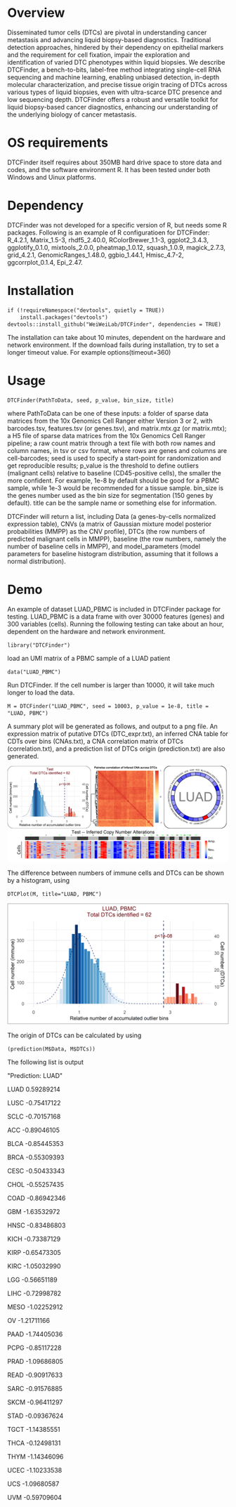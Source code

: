 # Overview 
Disseminated tumor cells (DTCs) are pivotal in understanding cancer metastasis and advancing liquid biopsy-based diagnostics. Traditional detection approaches, hindered by their dependency on epithelial markers and the requirement for cell fixation, impair the exploration and identification of varied DTC phenotypes within liquid biopsies. We describe DTCFinder, a bench-to-bits, label-free method integrating single-cell RNA sequencing and machine learning, enabling unbiased detection, in-depth molecular characterization, and precise tissue origin tracing of DTCs across various types of liquid biopsies, even with ultra-scarce DTC presence and low sequencing depth. DTCFinder offers a robust and versatile toolkit for liquid biopsy-based cancer diagnostics, enhancing our understanding of the underlying biology of cancer metastasis.

# OS requirements
DTCFinder itself requires about 350MB hard drive space to store data and codes, and the software environment R. It has been tested under both Windows and Uinux platforms.

# Dependency
DTCFinder was not developed for a specific version of R, but needs some R packages. Following is an example of R configuratioen for DTCFinder:
R_4.2.1, Matrix_1.5-3, rhdf5_2.40.0, RColorBrewer_1.1-3, ggplot2_3.4.3, ggplotify_0.1.0, mixtools_2.0.0, pheatmap_1.0.12, squash_1.0.9, magick_2.7.3, grid_4.2.1, GenomicRanges_1.48.0, ggbio_1.44.1, Hmisc_4.7-2, ggcorrplot_0.1.4, Epi_2.47.

# Installation

    if (!requireNamespace("devtools", quietly = TRUE))
        install.packages("devtools")
    devtools::install_github("WeiWeiLab/DTCFinder", dependencies = TRUE)

The installation can take about 10 minutes, dependent on the hardware and network environment. If the download fails during installation, try to set a longer timeout value. For example
    options(timeout=360)

#
# Usage
    DTCFinder(PathToData, seed, p_value, bin_size, title)

where PathToData can be one of these inputs: a folder of sparse data matrices from the 10x Genomics Cell Ranger either Version 3 or 2, with barcodes.tsv, features.tsv (or genes.tsv), and matrix.mtx.gz (or matrix.mtx);
a H5 file of sparse data matrices from the 10x Genomics Cell Ranger pipeline;
a raw count matrix through a text file with both row names and column names, in tsv or csv format, where rows are genes and columns are cell-barcodes;
seed is used to specify a start-point for randomization and get reproducible results; 
p_value is the threshold to define outliers (malignant cells) relative to baseline (CD45-positive cells), the smaller the more confident. 
For example, 1e-8 by default should be good for a PBMC sample, while 1e-3 would be recommended for a tissue sample. 
bin_size is the genes number used as the bin size for segmentation (150 genes by default).
title can be the sample name or something else for information.

DTCFinder will return a list, including Data (a genes-by-cells normalized expression table), 
CNVs (a matrix of Gaussian mixture model posterior probabilities (MMPP) as the CNV profile), 
DTCs (the row numbers of predicted malignant cells in MMPP), 
baseline (the row numbers, namely the number of baseline cells in MMPP), 
and model_parameters (model parameters for baseline histogram distribution, assuming that it follows a normal distribution).

#
# Demo
An example of dataset LUAD_PBMC is included in DTCFinder package for testing. LUAD_PBMC is a data frame with over 30000 features (genes) and 300 variables (cells). Running the following testing can take about an hour, dependent on the hardware and network environment.

    library("DTCFinder")

load an UMI matrix of a PBMC sample of a LUAD patient

    data("LUAD_PBMC")

Run DTCFinder. If the cell number is larger than 10000, it will take much longer to load the data.  

    M = DTCFinder("LUAD_PBMC", seed = 10003, p_value = 1e-8, title = "LUAD, PBMC")

A summary plot will be generated as follows, and output to a png file. An expression matrix of putative DTCs (DTC_expr.txt), an inferred CNA table for CDTs over bins (CNAs.txt), a CNA correlation matrix of DTCs (correlation.txt), and a prediction list of DTCs origin (prediction.txt) are also generated.

![alt text](https://github.com/WeiWeiLab/DTCFinder-demo/blob/main/output.png?raw=true)

The difference between numbers of immune cells and DTCs can be shown by a histogram, using

    DTCPlot(M, title="LUAD, PBMC")

![alt text](https://github.com/WeiWeiLab/DTCFinder-demo/blob/main/histogram.png?raw=true)

The origin of DTCs can be calculated by using

    (prediction(M$Data, M$DTCs))

The following list is output

"Prediction: LUAD"

LUAD  0.59289214

LUSC -0.75417122

SCLC -0.70157168

ACC  -0.89046105

BLCA -0.85445353

BRCA -0.55309393

CESC -0.50433343

CHOL -0.55257435

COAD -0.86942346

GBM  -1.63532972

HNSC -0.83486803

KICH -0.73387129

KIRP -0.65473305

KIRC -1.05032990

LGG  -0.56651189

LIHC -0.72998782

MESO -1.02252912

OV   -1.21711166

PAAD -1.74405036

PCPG -0.85117228

PRAD -1.09686805

READ -0.90917633

SARC -0.91576885

SKCM -0.96411297

STAD -0.09367624

TGCT -1.14385551

THCA -0.12498131

THYM -1.14346096

UCEC -1.10233538

UCS  -1.09680587

UVM  -0.59709604
